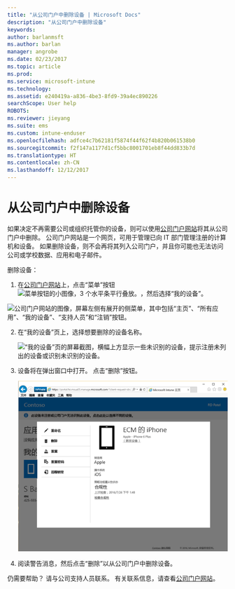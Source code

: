 ```yaml
---
title: "从公司门户中删除设备 | Microsoft Docs"
description: "从公司门户中删除设备"
keywords: 
author: barlanmsft
ms.author: barlan
manager: angrobe
ms.date: 02/23/2017
ms.topic: article
ms.prod: 
ms.service: microsoft-intune
ms.technology: 
ms.assetid: e240419a-a836-4be3-8fd9-39a4ec890226
searchScope: User help
ROBOTS: 
ms.reviewer: jieyang
ms.suite: ems
ms.custom: intune-enduser
ms.openlocfilehash: adfce4c7b62181f5874f44f62f4b820b061538b0
ms.sourcegitcommit: f2f147a1177d1cf5bbc8001701eb8f44dd833b7d
ms.translationtype: HT
ms.contentlocale: zh-CN
ms.lasthandoff: 12/12/2017
---
```

# <a name="remove-your-device-from-the-company-portal"></a>从公司门户中删除设备

如果决定不再需要公司或组织托管你的设备，则可以使用[公司门户网站](https://portal.manage.microsoft.com#HelpDeskDialog)将其从公司门户中删除。 公司门户网站是一个网页，可用于管理已向 IT 部门管理注册的计算机和设备。 如果删除设备，则不会再将其列入公司门户，并且你可能也无法访问公司或学校数据、应用和电子邮件。

删除设备：

1.  在[公司门户网站](https://portal.manage.microsoft.com#HelpDeskDialog)上，点击“菜单”按钮![菜单按钮的小图像，3 个水平条平行叠放。](/Intune/whats-new/media/CP_hamburger_menu.png)，然后选择“我的设备”。

  ![公司门户网站的图像，屏幕左侧有展开的侧菜单，其中包括“主页”、“所有应用”、“我的设备”、“支持人员”和“注销”按钮。](/media/iwp-expanded-sidebar.png)

2. 在“我的设备”页上，选择想要删除的设备名称。

    ![“我的设备”页的屏幕截图，横幅上方显示一些未识别的设备，提示注册未列出的设备或识别未识别的设备。](./media/macOS_enroll_002_tap_here_banner.png)

3.  设备将在弹出窗口中打开。 点击“删除”按钮。

    ![公司门户网站上已选设备的所有选项，包括重命名、删除、重置设备、重置密码和远程锁定。 ](./media/iwp-screen-with-all-options.png)

4. 阅读警告消息，然后点击“删除”以从公司门户中删除设备。

仍需要帮助？ 请与公司支持人员联系。 有关联系信息，请查看[公司门户网站](https://portal.manage.microsoft.com#HelpDeskDialog)。
